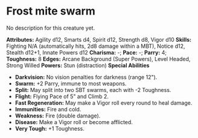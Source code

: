 # Frost mite swarm

No description for this creature yet.

**Attributes:** Agility d12, Smarts d4, Spirit d12, Strength d8, Vigor
d10
**Skills:** Fighting N/A (automatically hits, 2d8 damage within a MBT),
Notice d12, Stealth d12+1, Innate Powers d12
**Charisma:** -; **Pace:** -; **Parry:** 4; **Toughness:** 8
**Edges:** Arcane Background (Super Powers), Level Headed, Strong
Willed
**Powers:** Stun (distraction)
**Special Abilities**

- **Darkvision:** No vision penalties for darkness (range 12").
- **Swarm:** +2 Parry, immune to most weapons.
- **Split:** May split into two SBT swarms, each with -2 Toughness.
- **Flight:** Flying Pace of 5" and Climb 2.
- **Fast Regeneration:** May make a Vigor roll every round to heal
damage.
- **Immunities:** Fire and cold.
- **Weakness:** Fire (double damage).
- **Disease:** Make a Vigor roll or become afflicted.
- **Very Tough:** +1 Toughness.
